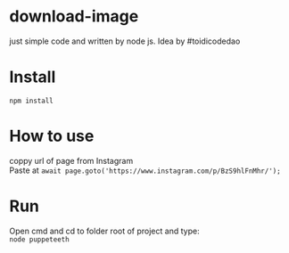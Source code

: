 # download-image
just simple code and written by node js.  Idea by #toidicodedao

# Install
``npm install``
# How to use
coppy url of page from Instagram
</br>
Paste at ``await page.goto('https://www.instagram.com/p/BzS9hlFnMhr/');``

# Run
Open cmd and cd to folder root of project and type: </br>
``node puppeteeth``
